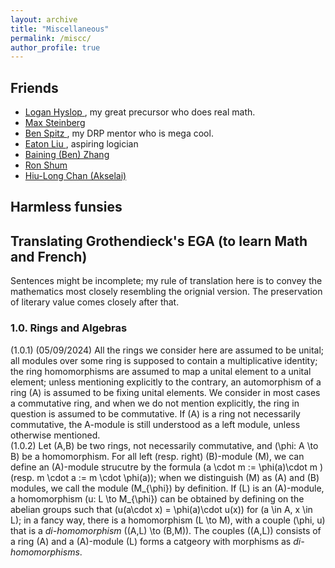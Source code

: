 ```yaml
---
layout: archive
title: "Miscellaneous"
permalink: /miscc/
author_profile: true
---
```

<link rel="stylesheet" href="https://cdn.jsdelivr.net/npm/katex@0.11.1/dist/katex.min.css" integrity="sha384-zB1R0rpPzHqg7Kpt0Aljp8JPLqbXI3bhnPWROx27a9N0Ll6ZP/+DiW/UqRcLbRjq" crossorigin="anonymous">
<script defer src="https://cdn.jsdelivr.net/npm/katex@0.11.1/dist/katex.min.js" integrity="sha384-y23I5Q6l+B6vatafAwxRu/0oK/79VlbSz7Q9aiSZUvyWYIYsd+qj+o24G5ZU2zJz" crossorigin="anonymous"></script>
<script defer src="https://cdn.jsdelivr.net/npm/katex@0.11.1/dist/contrib/auto-render.min.js" integrity="sha384-kWPLUVMOks5AQFrykwIup5lo0m3iMkkHrD0uJ4H5cjeGihAutqP0yW0J6dpFiVkI" crossorigin="anonymous" onload="renderMathInElement(document.body);"></script>

<div class="aside">
  
Friends
------
* <a href="https://loganhyslop.github.io"> Logan Hyslop </a>, my great precursor who does real math. <br>
* <a href="https://max.steinbergfour.com/"> Max Steinberg </a> <br>
* <a href="https://benspitz.com/"> Ben Spitz </a>, my DRP mentor who is mega cool. <br>
* <a href="https://amgminequality.github.io/"> Eaton Liu </a>, aspiring logician <br>
* <a href="http://bzhangbp.student.ust.hk/"> Baining (Ben) Zhang </a> <br>
* <a href= "https://teinc3.github.io/"> Ron Shum </a> <br>
* <a href= "https://akselai.github.io/"> Hiu-Long Chan (Akselai) </a> <br>

Harmless funsies 
------
## Translating Grothendieck's EGA (to learn Math and French) <br>
Sentences might be incomplete; my rule of translation here is to convey the mathematics most closely resembling the orignial version. The preservation of literary value comes closely after that. <br>

### 1.0. Rings and Algebras <br>
(1.0.1)  (05/09/2024) All the rings we consider here are assumed to be unital; all modules over some ring is supposed to contain a multiplicative identity; the ring homomorphisms are assumed to map a unital element to a unital element; unless mentioning explicitly to the contrary, an automorphism of a ring \(A\) is assumed to be fixing unital elements. We consider in most cases a commutative ring, and when we do not mention explicitly, the ring in question is assumed to be commutative. If \(A\) is a ring not necessarily commutative, the A-module is still understood as a left module, unless otherwise mentioned. <br>
(1.0.2) Let \(A,B\) be two rings, not necessarily commutative, and \(\phi: A \to B\) be a homomorphism. For all left (resp. right) \(B\)-module \(M\), we can define an \(A\)-module strucutre by the formula \(a \cdot m := \phi(a)\cdot m \) (resp. m \cdot a := m \cdot \phi(a)\); when we distinguish \(M\) as \(A\) and \(B\) modules, we call the module \(M_{\phi}\) by definition. If \(L\) is an \(A\)-module, a homomorphism \(u: L \to M_{\phi}\) can be obtained by defining on the abelian groups such that \(u(a\cdot x) = \phi(a)\cdot u(x)\) for \(a \in A, x \in L\); in a fancy way, there is a homomorphism \(L \to M\), with a couple  \(\phi, u\) that is a *di-homomorphism* \((A,L) \to (B,M)\). The couples \((A,L)\) consists of a ring \(A\) and a \(A\)-module \(L\) forms a catgeory with morphisms as *di-homomorphisms*.  

